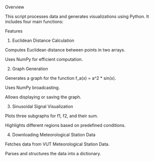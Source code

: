 Overview

This script processes data and generates visualizations using Python. It includes four main functions:

Features

1. Euclidean Distance Calculation

Computes Euclidean distance between points in two arrays.

Uses NumPy for efficient computation.

2. Graph Generation

Generates a graph for the function f_a(x) = a^2 * sin(x).

Uses NumPy broadcasting.

Allows displaying or saving the graph.

3. Sinusoidal Signal Visualization

Plots three subgraphs for f1, f2, and their sum.

Highlights different regions based on predefined conditions.

4. Downloading Meteorological Station Data

Fetches data from VUT Meteorological Station Data.

Parses and structures the data into a dictionary.
